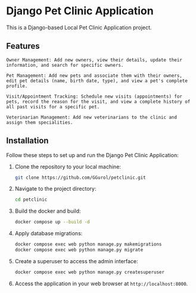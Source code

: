# Django Pet Clinic Application

This is a Django-based Local Pet Clinic Application project.

## Features

    Owner Management: Add new owners, view their details, update their information, and search for specific owners.

    Pet Management: Add new pets and associate them with their owners, edit pet details (name, birth date, type), and view a pet's complete profile.

    Visit/Appointment Tracking: Schedule new visits (appointments) for pets, record the reason for the visit, and view a complete history of all past visits for a specific pet.

    Veterinarian Management: Add new veterinarians to the clinic and assign them specialities.


## Installation

Follow these steps to set up and run the Django Pet Clinic Application:

1. Clone the repository to your local machine:

   ```bash
   git clone https://github.com/GGurol/petclinic.git
   ```

2. Navigate to the project directory:

   ```bash
   cd petclinic
   ```

3. Build the docker and build:

   ```bash
   docker compose up --build -d
   ```

4. Apply database migrations:

   ```bash
   docker compose exec web python manage.py makemigrations
   docker compose exec web python manage.py migrate
   ```

5. Create a superuser to access the admin interface:

   ```bash
   docker compose exec web python manage.py createsuperuser
   ```

6. Access the application in your web browser at `http://localhost:8000`.


